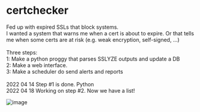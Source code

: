 # certchecker
Fed up with expired SSLs that block systems.<br>
I wanted a system that warns me when a cert is about to expire. Or that tells me when some certs are at risk (e.g. weak encryption, self-signed, ...)<br>
<br>
Three steps:<br>
1: Make a python proggy that parses SSLYZE outputs and update a DB<br>
2: Make a web interface.<br>
3: Make a scheduler do send alerts and reports<br>
<br>
2022 04 14 Step #1 is done. Python<br>
2022 04 18 Working on step #2. Now we have a list!

![image](https://user-images.githubusercontent.com/103344686/163907606-75a161a9-9f78-4069-82ca-c439b749945a.png)
